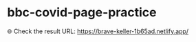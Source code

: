 # bbc-covid-page-practice
:globe_with_meridians: Check the result URL: https://brave-keller-1b65ad.netlify.app/
